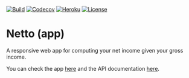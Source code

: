 [![Build](https://github.com/avalloneandrea/netto-app/actions/workflows/build.yml/badge.svg)](https://github.com/avalloneandrea/netto-app/actions/workflows/build.yml)
[![Codecov](https://codecov.io/gh/avalloneandrea/netto-app/branch/master/graph/badge.svg?token=WSZ0K2PT8T)](https://codecov.io/gh/avalloneandrea/netto-app)
[![Heroku](https://img.shields.io/badge/deploy-active-brightgreen.svg)](https://github.com/avalloneandrea/netto-app/deployments)
[![License](https://img.shields.io/github/license/avalloneandrea/netto-app.svg?color=bright)](https://github.com/avalloneandrea/netto-app/blob/master/LICENSE)

# Netto (app)

A responsive web app for computing your net income given your gross income.

You can check the app [here](https://nettoapp.herokuapp.com) and the API documentation [here](https://nettoapi.herokuapp.com).

